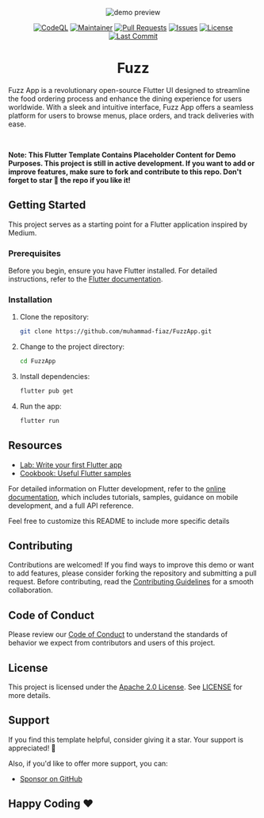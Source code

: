 <div align="center">
    
![demo preview](https://github.com/muhammad-fiaz/FuzzApp/assets/75434191/8ea7b83f-0eaa-4d97-b52b-20eb33bdbe52)

[![CodeQL](https://github.com/muhammad-fiaz/FuzzApp/actions/workflows/github-code-scanning/codeql/badge.svg)](https://github.com/muhammad-fiaz/FuzzApp/actions/workflows/github-code-scanning/codeql)
[![Maintainer](https://img.shields.io/badge/Maintainer-muhammad--fiaz-blue)](https://github.com/muhammad-fiaz)
[![Pull Requests](https://img.shields.io/github/issues-pr/muhammad-fiaz/FuzzApp)](https://github.com/muhammad-fiaz/FuzzApp/pulls)
[![Issues](https://img.shields.io/github/issues/muhammad-fiaz/FuzzApp)](https://github.com/muhammad-fiaz/FuzzApp/issues)
[![License](https://img.shields.io/github/license/muhammad-fiaz/FuzzApp)](https://github.com/muhammad-fiaz/FuzzApp/blob/main/LICENSE)
[![Last Commit](https://img.shields.io/github/last-commit/muhammad-fiaz/FuzzApp)](https://github.com/muhammad-fiaz/FuzzApp/commits/main)

# Fuzz
</div>

Fuzz App is a revolutionary open-source Flutter UI designed to streamline the food ordering process and enhance the dining experience for users worldwide. With a sleek and intuitive interface, Fuzz App offers a seamless platform for users to browse menus, place orders, and track deliveries with ease.


<br/>

**Note: This Flutter Template Contains Placeholder Content for Demo Purposes. This project is still in active development. If you want to add or improve features, make sure to fork and contribute to this repo. Don't forget to star 🌟 the repo if you like it!**

## Getting Started

This project serves as a starting point for a Flutter application inspired by Medium.

### Prerequisites

Before you begin, ensure you have Flutter installed. For detailed instructions, refer to the [Flutter documentation](https://docs.flutter.dev/get-started/install).

### Installation

1. Clone the repository:

    ```bash
    git clone https://github.com/muhammad-fiaz/FuzzApp.git
    ```

2. Change to the project directory:

    ```bash
    cd FuzzApp
    ```

3. Install dependencies:

    ```bash
    flutter pub get
    ```

4. Run the app:

    ```bash
    flutter run
    ```

## Resources

- [Lab: Write your first Flutter app](https://docs.flutter.dev/get-started/codelab)
- [Cookbook: Useful Flutter samples](https://docs.flutter.dev/cookbook)

For detailed information on Flutter development, refer to the [online documentation](https://docs.flutter.dev/), which includes tutorials, samples, guidance on mobile development, and a full API reference.

Feel free to customize this README to include more specific details

## Contributing

Contributions are welcomed! If you find ways to improve this demo or want to add features, please consider forking the repository and submitting a pull request. Before contributing, read the [Contributing Guidelines](CONTRIBUTING.md) for a smooth collaboration.

## Code of Conduct

Please review our [Code of Conduct](CODE_OF_CONDUCT.md) to understand the standards of behavior we expect from contributors and users of this project.

## License

This project is licensed under the [Apache 2.0 License](./LICENSE). See [LICENSE](./LICENSE) for more details.

## Support

If you find this template helpful, consider giving it a star. Your support is appreciated! 💙

Also, if you'd like to offer more support, you can:

- [Sponsor on GitHub](https://github.com/sponsors/muhammad-fiaz)


## Happy Coding ❤️
